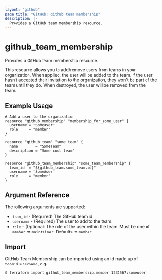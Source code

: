 ```yaml
---
layout: "github"
page_title: "GitHub: github_team_membership"
description: |-
  Provides a GitHub team membership resource.
---
```


# github_team_membership

Provides a GitHub team membership resource.

This resource allows you to add/remove users from teams in your organization. When applied,
the user will be added to the team. If the user hasn't accepted their invitation to the
organization, they won't be part of the team until they do. When
destroyed, the user will be removed from the team.

## Example Usage

```hcl
# Add a user to the organization
resource "github_membership" "membership_for_some_user" {
  username = "SomeUser"
  role     = "member"
}

resource "github_team" "some_team" {
  name        = "SomeTeam"
  description = "Some cool team"
}

resource "github_team_membership" "some_team_membership" {
  team_id  = "${github_team.some_team.id}"
  username = "SomeUser"
  role     = "member"
}
```

## Argument Reference

The following arguments are supported:

* `team_id` - (Required) The GitHub team id
* `username` - (Required) The user to add to the team.
* `role` - (Optional) The role of the user within the team.
            Must be one of `member` or `maintainer`. Defaults to `member`.

## Import

GitHub Team Membership can be imported using an id made up of `teamid:username`, e.g.

```
$ terraform import github_team_membership.member 1234567:someuser
```
